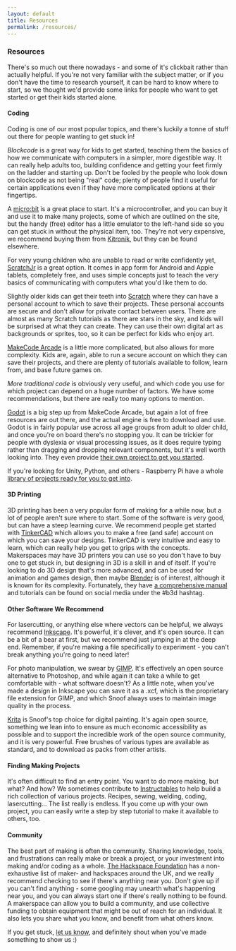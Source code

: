 ```yaml
---
layout: default
title: Resources
permalink: /resources/
---
```

### Resources ###

There's so much out there nowadays - and some of it's clickbait rather than actually helpful. If you're not very familiar with the subject matter, or if you don't have the time to research yourself, it can be hard to know where to start, so we thought we'd provide some links for people who want to get started or get their kids started alone.

#### Coding ####

Coding is one of our most popular topics, and there's luckily a tonne of stuff out there for people wanting to get stuck in!

*Blockcode* is a great way for kids to get started, teaching them the basics of how we communicate with computers in a simpler, more digestible way. It can really help adults too, building confidence and getting your feet firmly on the ladder and starting up. Don't be fooled by the people who look down on blockcode as not being "real" code; plenty of people find it useful for certain applications even if they have more complicated options at their fingertips. 

A [micro:bit](https://makecode.microbit.org/) is a great place to start. It's a microcontroller, and you can buy it and use it to make many projects, some of which are outlined on the site, but the handy (free) editor has a little emulator to the left-hand side so you can get stuck in without the physical item, too. They're not very expensive, we recommend buying them from [Kitronik](https://kitronik.co.uk/), but they can be found elsewhere.

For very young children who are unable to read or write confidently yet, [ScratchJr](https://www.scratchjr.org/) is a great option. It comes in app form for Android and Apple tablets, completely free, and uses simple concepts just to teach the very basics of communicating with computers what you'd like them to do.

Slightly older kids can get their teeth into [Scratch](https://scratch.mit.edu/) where they can have a personal account to which to save their projects. These personal accounts are secure and don't allow for private contact between users. There are almost as many Scratch tutorials as there are stars in the sky, and kids will be surprised at what they can create. They can use their own digital art as backgrounds or sprites, too, so it can be perfect for kids who enjoy art.

[MakeCode Arcade](https://arcade.makecode.com/) is a little more complicated, but also allows for more complexity. Kids are, again, able to run a secure account on which they can save their projects, and there are plenty of tutorials available to follow, learn from, and base future games on.

*More traditional code* is obviously very useful, and which code you use for which project can depend on a huge number of factors. We have some recommendations, but there are really too many options to mention.

[Godot](https://godotengine.org/) is a big step up from MakeCode Arcade, but again a lot of free resources are out there, and the actual engine is free to download and use. Godot is in fairly popular use across all age groups from adult to older child, and once you're on board there's no stopping you. It can be trickier for people with dyslexia or visual processing issues, as it does require typing rather than dragging and dropping relevant components, but it's well worth looking into. They even provide [their own project to get you started](https://docs.godotengine.org/en/stable/getting_started/introduction/index.html).

If you're looking for Unity, Python, and others - Raspberry Pi have a whole [library of projects ready for you to get into](https://projects.raspberrypi.org/en/paths).

#### 3D Printing ####

3D printing has been a very popular form of making for a while now, but a lot of people aren't sure where to start. Some of the software is very good, but can have a steep learning curve. We recommend people get started with [TinkerCAD](https://www.tinkercad.com/dashboard) which allows you to make a free (and safe) account on which you can save your designs. TinkerCAD is very intuitive and easy to learn, which can really help you get to grips with the concepts. Makerspaces may have 3D printers you can use so you don't have to buy one to get stuck in, but designing in 3D is a skill in and of itself. If you're looking to do 3D design that's more advanced, and can be used for animation and games design, then maybe [Blender](https://www.blender.org/) is of interest, although it is known for its complexity. Fortunately, they have [a comprehensive manual](https://docs.blender.org/manual/en/latest/) and tutorials can be found on social media under the #b3d hashtag.

#### Other Software We Recommend ####

For lasercutting, or anything else where vectors can be helpful, we always recommend [Inkscape](https://inkscape.org/). It's powerful, it's clever, and it's open source. It can be a bit of a bear at first, but we recommend just jumping in at the deep end. Remember, if you're making a file specifically to experiment - you can't break anything you're going to need later!

For photo manipulation, we swear by [GIMP](https://www.gimp.org/). It's effectively an open source alternative to Photoshop, and while again it can take a while to get comfortable with - what software doesn't? As a little note, when you've made a design in Inkscape you can save it as a .xcf, which is the proprietary file extension for GIMP, and which Snoof always uses to maintain image quality in the process.

[Krita](https://krita.org/en/) is Snoof's top choice for digital painting. It's again open source, something we lean into to ensure as much economic accessibility as possible and to support the incredible work of the open source community, and it is very powerful. Free brushes of various types are available as standard, and to download as packs from other artists.

#### Finding Making Projects ####

It's often difficult to find an entry point. You want to do more making, but what? And how? We sometimes contribute to [Instructables](https://www.instructables.com/) to help build a rich collection of various projects. Recipes, sewing, welding, coding, lasercutting... The list really is endless. If you come up with your own project, you can easily write a step by step tutorial to make it available to others, too.

#### Community ####

The best part of making is often the community. Sharing knowledge, tools, and frustrations can really make or break a project, or your investment into making and/or coding as a whole. [The Hackspace Foundation](https://www.hackspace.org.uk/) has a non-exhaustive list of maker- and hackspaces around the UK, and we really recommend checking to see if there's anything near you. Don't give up if you can't find anything - some googling may unearth what's happening near you, and you can always start one if there's really nothing to be found. A makerspace can allow you to build a community, and use collective funding to obtain equipment that might be out of reach for an individual. It also lets you share what you know, and benefit from what others know.

If you get stuck, [let us know](/contact/), and definitely shout when you've made something to show us :)
